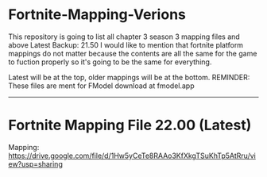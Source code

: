 # Fortnite-Mapping-Verions
This repository is going to list all chapter 3 season 3 mapping files and above
Latest Backup: 21.50
I would like to mention that fortnite platform mappings do not matter because
the contents are all the same for the game to fuction properly so it's going
to be the same for everything.

Latest will be at the top, older mappings will be at the bottom. REMINDER: These files are ment for FModel
download at fmodel.app

-------------------------------------
# Fortnite Mapping File 22.00 (Latest)
Mapping: https://drive.google.com/file/d/1Hw5yCeTe8RAAo3KfXkgTSuKhTp5AtRru/view?usp=sharing
